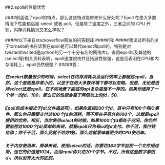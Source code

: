##2.epoll的性能优势

####前面说了epoll的特点，那么这些特点能带来什么好处呢？Epoll 在绝大多数情况下性能都远超 select 或者 poll，但是除了速度之外，三者之间的 CPU 开销，内存消耗情况又怎么样呢？

#####以下来自stackoverflow网友的问答翻译
#####问:
#####我读过所有的关于tornado的书告诉我在epoll是可以替代select和poll的，特别是对twisted(twsited是python的另一个十分有名的网络库)。查阅epoll以及其他的(select等)相关资料表明，epoll速度很快并且拓展性很强，这是否表明在CPU和内存消耗上，epoll仍然很强？
#####答：
#####   在socket数量很少的时候，select在内存消耗以及运行效率上都超过epoll，当然，这个差距是非常小的，以至于在绝大多数环境下都可以忽略。但是，无论是选择select还是epoll，在不同场景下面临的api复杂度是不一样的。如果你选择了一个单一的fd，100，那么它的性能会高于两倍以上的fd，50.
#####   Epoll的成本接近于fd(文件描述符)，如果你监控200个fd，其中只有100个有IO事件，那么你只需要支付这100个fd的消耗，而不用在乎另外的100个，这就是epoll提供的优势。相反，当你使用select的时候，如果1000个fd都处于空闲，你仍然要监控这1000个fd(简单的来讲，就是epoll只为有io的fd支付。你干活，我付钱给你；你不干活，那么我就不给你钱)。那么这就意味着更少的CPU使用率。
#####   关于内存使用率，简单来说，使用select的话，你要花384字节监视一个文件描述符，但它的价值是1024，而用epoll你只花20个字节。不过，所有这些数字都很小，所以没有太大的区别。